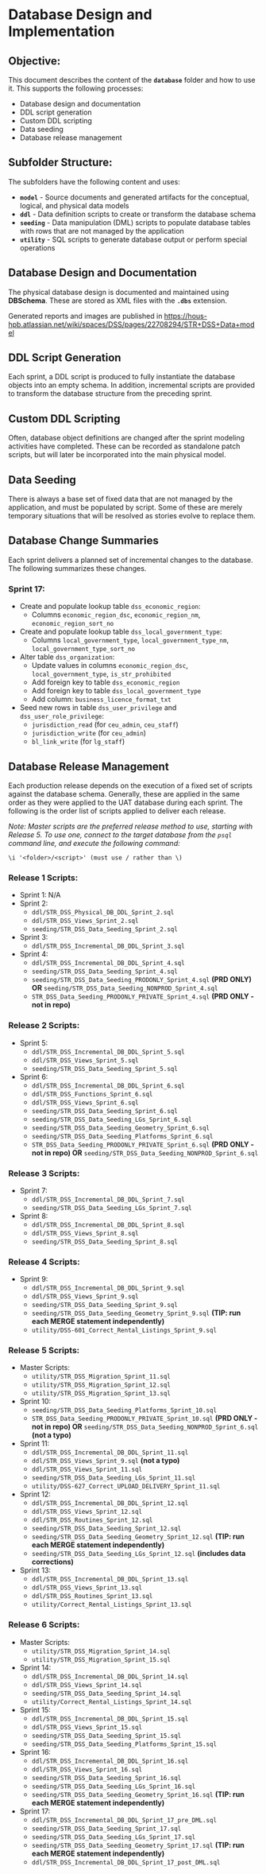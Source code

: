 # Database Design and Implementation

## Objective:
This document describes the content of the **`database`** folder and how to use it. This supports the following processes:
- Database design and documentation
- DDL script generation
- Custom DDL scripting
- Data seeding
- Database release management

## Subfolder Structure:
The subfolders have the following content and uses:
- **`model`** - Source documents and generated artifacts for the conceptual, logical, and physical data models
- **`ddl`** - Data definition scripts to create or transform the database schema
- **`seeding`** - Data manipulation (DML) scripts to populate database tables with rows that are not managed by the application
- **`utility`** - SQL scripts to generate database output or perform special operations

## Database Design and Documentation
The physical database design is documented and maintained using **DBSchema**. These are stored as XML files with the **`.dbs`** extension.

Generated reports and images are published in https://hous-hpb.atlassian.net/wiki/spaces/DSS/pages/22708294/STR+DSS+Data+model

## DDL Script Generation
Each sprint, a DDL script is produced to fully instantiate the database objects into an empty schema. In addition, incremental scripts are provided to transform the database structure from the preceding sprint.

## Custom DDL Scripting
Often, database object definitions are changed after the sprint modeling activities have completed. These can be recorded as standalone patch scripts, but will later be incorporated into the main physical model.

## Data Seeding
There is always a base set of fixed data that are not managed by the application, and must be populated by script. Some of these are merely temporary situations that will be resolved as stories evolve to replace them.

## Database Change Summaries
Each sprint delivers a planned set of incremental changes to the database. The following summarizes these changes.

### Sprint 17:
- Create and populate lookup table `dss_economic_region`:
  - Columns `economic_region_dsc`, `economic_region_nm`, `economic_region_sort_no`
- Create and populate lookup table `dss_local_government_type`:
  - Columns `local_government_type`, `local_government_type_nm`, `local_government_type_sort_no`
- Alter table `dss_organization`:
  - Update values in columns `economic_region_dsc`, `local_government_type`, `is_str_prohibited`
  - Add foreign key to table `dss_economic_region`
  - Add foreign key to table `dss_local_government_type`
  - Add column: `business_licence_format_txt`
- Seed new rows in table `dss_user_privilege` and `dss_user_role_privilege`:
  - `jurisdiction_read` (for `ceu_admin`, `ceu_staff`)
  - `jurisdiction_write` (for `ceu_admin`)
  - `bl_link_write` (for `lg_staff`)

## Database Release Management
Each production release depends on the execution of a fixed set of scripts against the database schema. Generally, these are applied in the same order as they were applied to the UAT database during each sprint. The following is the order list of scripts applied to deliver each release.

_Note: Master scripts are the preferred release method to use, starting with Release 5. To use one, connect to the target database from the `psql` command line, and execute the following command:_

`\i '<folder>/<script>' (must use / rather than \)`

### Release 1 Scripts:
- Sprint 1: N/A
- Sprint 2:
  - `ddl/STR_DSS_Physical_DB_DDL_Sprint_2.sql`
  - `ddl/STR_DSS_Views_Sprint_2.sql`
  - `seeding/STR_DSS_Data_Seeding_Sprint_2.sql`
- Sprint 3:
  - `ddl/STR_DSS_Incremental_DB_DDL_Sprint_3.sql`
- Sprint 4:
  - `ddl/STR_DSS_Incremental_DB_DDL_Sprint_4.sql`
  - `seeding/STR_DSS_Data_Seeding_Sprint_4.sql`
  - `seeding/STR_DSS_Data_Seeding_PRODONLY_Sprint_4.sql` **(PRD ONLY) OR** `seeding/STR_DSS_Data_Seeding_NONPROD_Sprint_4.sql`
  - `STR_DSS_Data_Seeding_PRODONLY_PRIVATE_Sprint_4.sql` **(PRD ONLY - not in repo)**
### Release 2 Scripts:
- Sprint 5:
  - `ddl/STR_DSS_Incremental_DB_DDL_Sprint_5.sql`
  - `ddl/STR_DSS_Views_Sprint_5.sql`
  - `seeding/STR_DSS_Data_Seeding_Sprint_5.sql`
- Sprint 6:
  - `ddl/STR_DSS_Incremental_DB_DDL_Sprint_6.sql`
  - `ddl/STR_DSS_Functions_Sprint_6.sql`
  - `ddl/STR_DSS_Views_Sprint_6.sql`
  - `seeding/STR_DSS_Data_Seeding_Sprint_6.sql`
  - `seeding/STR_DSS_Data_Seeding_LGs_Sprint_6.sql`
  - `seeding/STR_DSS_Data_Seeding_Geometry_Sprint_6.sql`
  - `seeding/STR_DSS_Data_Seeding_Platforms_Sprint_6.sql`
  - `STR_DSS_Data_Seeding_PRODONLY_PRIVATE_Sprint_6.sql` **(PRD ONLY - not in repo) OR** `seeding/STR_DSS_Data_Seeding_NONPROD_Sprint_6.sql`
### Release 3 Scripts:
- Sprint 7:
  - `ddl/STR_DSS_Incremental_DB_DDL_Sprint_7.sql`
  - `seeding/STR_DSS_Data_Seeding_LGs_Sprint_7.sql`
- Sprint 8:
  - `ddl/STR_DSS_Incremental_DB_DDL_Sprint_8.sql`
  - `ddl/STR_DSS_Views_Sprint_8.sql`
  - `seeding/STR_DSS_Data_Seeding_Sprint_8.sql`
### Release 4 Scripts:
- Sprint 9:
  - `ddl/STR_DSS_Incremental_DB_DDL_Sprint_9.sql`
  - `ddl/STR_DSS_Views_Sprint_9.sql`
  - `seeding/STR_DSS_Data_Seeding_Sprint_9.sql`
  - `seeding/STR_DSS_Data_Seeding_Geometry_Sprint_9.sql` **(TIP: run each MERGE statement independently)**
  - `utility/DSS-601_Correct_Rental_Listings_Sprint_9.sql`
### Release 5 Scripts:
- Master Scripts:
  - `utility/STR_DSS_Migration_Sprint_11.sql`
  - `utility/STR_DSS_Migration_Sprint_12.sql`
  - `utility/STR_DSS_Migration_Sprint_13.sql`
- Sprint 10:
  - `seeding/STR_DSS_Data_Seeding_Platforms_Sprint_10.sql`
  - `STR_DSS_Data_Seeding_PRODONLY_PRIVATE_Sprint_10.sql` **(PRD ONLY - not in repo) OR** `seeding/STR_DSS_Data_Seeding_NONPROD_Sprint_6.sql` **(not a typo)**
- Sprint 11:
  - `ddl/STR_DSS_Incremental_DB_DDL_Sprint_11.sql`
  - `ddl/STR_DSS_Views_Sprint_9.sql` **(not a typo)**
  - `ddl/STR_DSS_Views_Sprint_11.sql`
  - `seeding/STR_DSS_Data_Seeding_LGs_Sprint_11.sql`
  - `utility/DSS-627_Correct_UPLOAD_DELIVERY_Sprint_11.sql`
- Sprint 12:
  - `ddl/STR_DSS_Incremental_DB_DDL_Sprint_12.sql`
  - `ddl/STR_DSS_Views_Sprint_12.sql`
  - `ddl/STR_DSS_Routines_Sprint_12.sql`
  - `seeding/STR_DSS_Data_Seeding_Sprint_12.sql`
  - `seeding/STR_DSS_Data_Seeding_Geometry_Sprint_12.sql` **(TIP: run each MERGE statement independently)**
  - `seeding/STR_DSS_Data_Seeding_LGs_Sprint_12.sql` **(includes data corrections)**
- Sprint 13:
  - `ddl/STR_DSS_Incremental_DB_DDL_Sprint_13.sql`
  - `ddl/STR_DSS_Views_Sprint_13.sql`
  - `ddl/STR_DSS_Routines_Sprint_13.sql`
  - `utility/Correct_Rental_Listings_Sprint_13.sql`
### Release 6 Scripts:
- Master Scripts:
  - `utility/STR_DSS_Migration_Sprint_14.sql`
  - `utility/STR_DSS_Migration_Sprint_15.sql`
- Sprint 14:
  - `ddl/STR_DSS_Incremental_DB_DDL_Sprint_14.sql`
  - `ddl/STR_DSS_Views_Sprint_14.sql`
  - `seeding/STR_DSS_Data_Seeding_Sprint_14.sql`
  - `utility/Correct_Rental_Listings_Sprint_14.sql`
- Sprint 15:
  - `ddl/STR_DSS_Incremental_DB_DDL_Sprint_15.sql`
  - `ddl/STR_DSS_Views_Sprint_15.sql`
  - `seeding/STR_DSS_Data_Seeding_Sprint_15.sql`
  - `seeding/STR_DSS_Data_Seeding_Platforms_Sprint_15.sql`
- Sprint 16:
  - `ddl/STR_DSS_Incremental_DB_DDL_Sprint_16.sql`
  - `ddl/STR_DSS_Views_Sprint_16.sql`
  - `seeding/STR_DSS_Data_Seeding_Sprint_16.sql`
  - `seeding/STR_DSS_Data_Seeding_LGs_Sprint_16.sql`
  - `seeding/STR_DSS_Data_Seeding_Geometry_Sprint_16.sql` **(TIP: run each MERGE statement independently)**
- Sprint 17:
  - `ddl/STR_DSS_Incremental_DB_DDL_Sprint_17_pre_DML.sql`
  - `seeding/STR_DSS_Data_Seeding_Sprint_17.sql`
  - `seeding/STR_DSS_Data_Seeding_LGs_Sprint_17.sql`
  - `seeding/STR_DSS_Data_Seeding_Geometry_Sprint_17.sql` **(TIP: run each MERGE statement independently)**
  - `ddl/STR_DSS_Incremental_DB_DDL_Sprint_17_post_DML.sql`